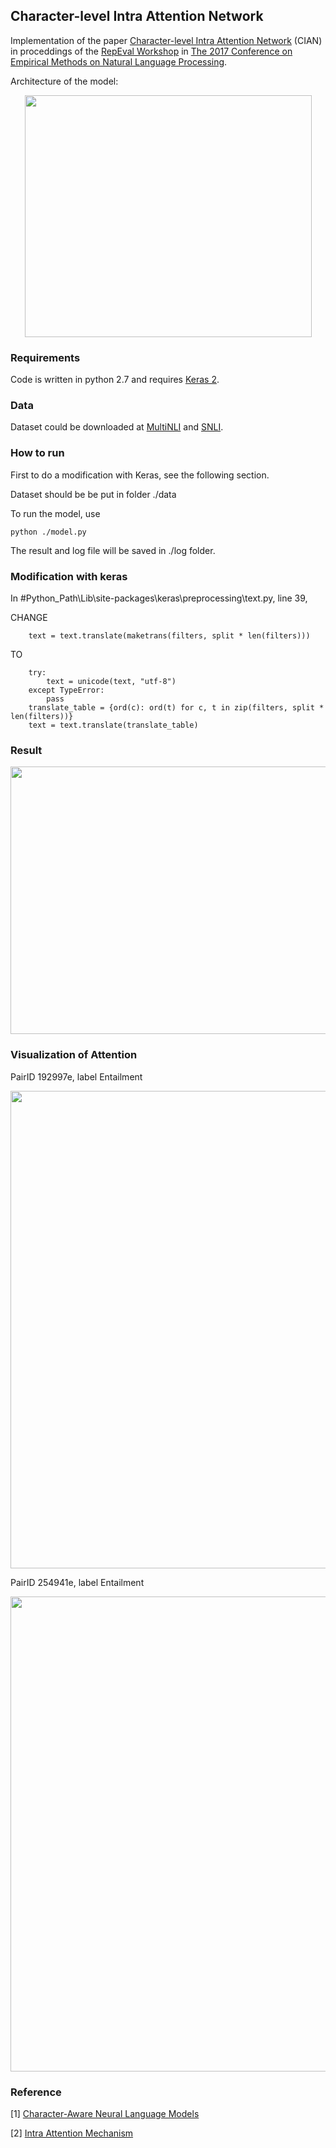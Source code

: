 ## Character-level Intra Attention Network
Implementation of the paper [Character-level Intra Attention Network](http://www.aclweb.org/anthology/W/W17/W17-5309.pdf) (CIAN) in proceddings of the [RepEval Workshop](https://repeval2017.github.io/shared/) in [The 2017 Conference on Empirical Methods on Natural Language Processing](emnlp2017.net). 

Architecture of the model: 
<p align="center"><img src="https://github.com/yanghanxy/CIAN/blob/master/figure/architecture.png" height="387" width="459"></p>

### Requirements
Code is written in python 2.7 and requires [Keras 2](https://github.com/fchollet/keras).

### Data
Dataset could be downloaded at [MultiNLI](http://www.nyu.edu/projects/bowman/multinli/) and [SNLI](http://nlp.stanford.edu/projects/snli/). 

### How to run

First to do a modification with Keras, see the following section. 

Dataset should be be put in folder ./data

To run the model, use 
```
python ./model.py
```

The result and log file will be saved in ./log folder. 

### Modification with keras
In #Python_Path\Lib\site-packages\keras\preprocessing\text.py, line 39, 

CHANGE
```
    text = text.translate(maketrans(filters, split * len(filters)))
```

TO
```
    try:
        text = unicode(text, "utf-8")
    except TypeError:
        pass
    translate_table = {ord(c): ord(t) for c, t in zip(filters, split * len(filters))}
    text = text.translate(translate_table)
```

### Result
<p align="center"><img src="https://github.com/yanghanxy/CIAN/blob/master/figure/training.png" height="428" width="783"></p>

### Visualization of Attention
PairID 192997e, label Entailment
<p align="center"><img src="https://github.com/yanghanxy/CIAN/blob/master/figure/PairID_192997e.PNG" height="764" width="594"></p>

PairID 254941e, label Entailment
<p align="center"><img src="https://github.com/yanghanxy/CIAN/blob/master/figure/PairID_254941e.PNG" height="760" width="603"></p>

### Reference
[1] [Character-Aware Neural Language Models](https://github.com/jarfo/kchar)

[2] [Intra Attention Mechanism](https://gist.github.com/cbaziotis/7ef97ccf71cbc14366835198c09809d2)
